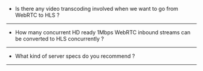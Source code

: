 * Is there any video transcoding involved when we want to go from WebRTC to HLS ? 
***
* How many concurrent HD ready 1Mbps WebRTC inbound streams can be converted to HLS concurrently ?
***
* What kind of server specs do you recommend ?
***
